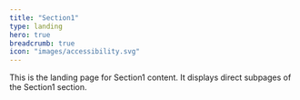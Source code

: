 ```yaml
---
title: "Section1"
type: landing
hero: true
breadcrumb: true
icon: "images/accessibility.svg"
---
```


This is the landing page for Section1 content. It displays direct subpages of the Section1 section.

